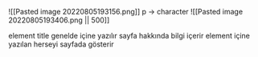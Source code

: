 ![[Pasted image 20220805193156.png]]
p -> character
![[Pasted image 20220805193406.png || 500]]

<head> element
	title genelde içine yazılır
	sayfa hakkında bilgi içerir
<body> element
	içine yazılan herseyi sayfada gösterir
<title> element
	Browser'ın en üstünde gösterir
	Sekmelerin baslıgı seklinde kullanılır

-> comment
```html
<!--  comment  -->
```

->  &nbsp, non-breaking space, bosluk olusturur